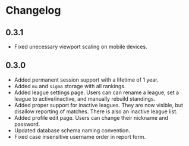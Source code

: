 Changelog
=========

0.3.1
-----

  * Fixed unecessary viewport scaling on mobile devices.

0.3.0
-----

  * Added permanent session support with a lifetime of 1 year.
  * Added `mu` and `sigma` storage with all rankings.
  * Added league settings page. Users can can rename a league, set a league to 
    active/inactive, and manually rebuild standings.
  * Added proper support for inactive leagues. They are now visible, but 
    disallow reporting of matches. There is also an inactive league list.
  * Added profile edit page. Users can change their nickname and password.
  * Updated database schema naming convention.
  * Fixed case insensitive username order in report form.
